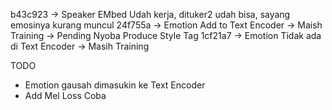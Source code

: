 b43c923 -> Speaker EMbed Udah kerja, dituker2 udah bisa, sayang emosinya kurang muncul
24f755a -> Emotion Add to Text Encoder -> Maish Training -> Pending Nyoba Produce Style Tag
1cf21a7 -> Emotion Tidak ada di Text Encoder -> Masih Training

TODO
- Emotion gausah dimasukin ke Text Encoder
- Add Mel Loss Coba